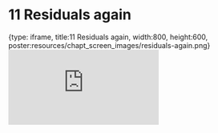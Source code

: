 # 11 Residuals again
 
{type: iframe, title:11 Residuals again, width:800, height:600, poster:resources/chapt_screen_images/residuals-again.png}
![](https://b7m.github.io/Regression_Models/no_toc/residuals-again.html)
 

 
